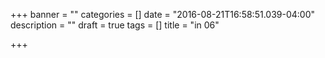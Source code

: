 +++
banner = ""
categories = []
date = "2016-08-21T16:58:51.039-04:00"
description = ""
draft = true
tags = []
title = "in 06"

+++
